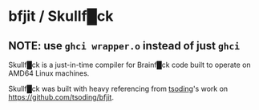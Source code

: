 # bfjit / Skullf█ck

## NOTE: use `ghci wrapper.o` instead of just `ghci`

Skullf█ck is a just-in-time compiler for Brainf█ck code built to operate on AMD64 Linux machines.












Skullf█ck was built with heavy referencing from [tsoding](https://github.com/tsoding)'s work on https://github.com/tsoding/bfjit.
